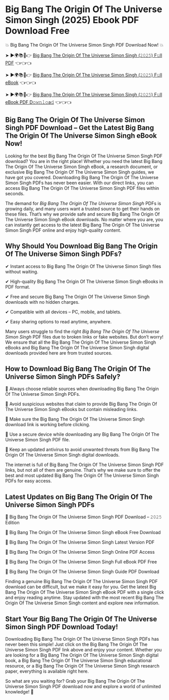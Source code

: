 # Big Bang The Origin Of The Universe Simon Singh (2025) Ebook PDF Download Free

💥 Big Bang The Origin Of The Universe Simon Singh PDF Download Now! 💥

➤ ►🌍📚📱👉 [Big Bang The Origin Of The Universe Simon Singh (𝟸𝟶𝟸𝟻) F𝚞ll PDF](https://getpdf.xyz/big-bang-the-origin-of-the-universe-simon-singh) 👈👈👈


➤ ►🌍📚📱👉 [Big Bang The Origin Of The Universe Simon Singh (𝟸𝟶𝟸𝟻) F𝚞ll eBook](https://getpdf.xyz/big-bang-the-origin-of-the-universe-simon-singh) 👈👈👈


➤ ►🌍📚📱👉 [Big Bang The Origin Of The Universe Simon Singh (𝟸𝟶𝟸𝟻) F𝚞ll eBook PDF D𝚘𝚠𝚗𝚕𝚘a𝚍](https://getpdf.xyz/big-bang-the-origin-of-the-universe-simon-singh) 👈👈👈


## Big Bang The Origin Of The Universe Simon Singh PDF Download – Get the Latest Big Bang The Origin Of The Universe Simon Singh eBook Now!

Looking for the best Big Bang The Origin Of The Universe Simon Singh PDF download? You are in the right place! Whether you need the latest Big Bang The Origin Of The Universe Simon Singh eBook, a research document, or exclusive Big Bang The Origin Of The Universe Simon Singh guides, we have got you covered. Downloading Big Bang The Origin Of The Universe Simon Singh PDFs has never been easier. With our direct links, you can access Big Bang The Origin Of The Universe Simon Singh PDF files within seconds.

The demand for *Big Bang The Origin Of The Universe Simon Singh* PDFs is growing daily, and many users want a trusted source to get their hands on these files. That’s why we provide safe and secure Big Bang The Origin Of The Universe Simon Singh eBook downloads. No matter where you are, you can instantly get access to the latest Big Bang The Origin Of The Universe Simon Singh PDF online and enjoy high-quality content.

## Why Should You Download Big Bang The Origin Of The Universe Simon Singh PDFs?

✔ Instant access to Big Bang The Origin Of The Universe Simon Singh files without waiting.

✔ High-quality Big Bang The Origin Of The Universe Simon Singh eBooks in PDF format.

✔ Free and secure Big Bang The Origin Of The Universe Simon Singh downloads with no hidden charges.

✔ Compatible with all devices – PC, mobile, and tablets.

✔ Easy sharing options to read anytime, anywhere.

Many users struggle to find the right *Big Bang The Origin Of The Universe Simon Singh* PDF files due to broken links or fake websites. But don’t worry! We ensure that all the Big Bang The Origin Of The Universe Simon Singh eBooks and Big Bang The Origin Of The Universe Simon Singh digital downloads provided here are from trusted sources.

## How to Download Big Bang The Origin Of The Universe Simon Singh PDFs Safely?

📌 Always choose reliable sources when downloading Big Bang The Origin Of The Universe Simon Singh PDFs.

📌 Avoid suspicious websites that claim to provide Big Bang The Origin Of The Universe Simon Singh eBooks but contain misleading links.

📌 Make sure the Big Bang The Origin Of The Universe Simon Singh download link is working before clicking.

📌 Use a secure device while downloading any Big Bang The Origin Of The Universe Simon Singh PDF file.

📌 Keep an updated antivirus to avoid unwanted threats from Big Bang The Origin Of The Universe Simon Singh digital downloads.

The internet is full of Big Bang The Origin Of The Universe Simon Singh PDF links, but not all of them are genuine. That’s why we make sure to offer the best and most updated Big Bang The Origin Of The Universe Simon Singh PDFs for easy access.

## Latest Updates on Big Bang The Origin Of The Universe Simon Singh PDFs

🔹 Big Bang The Origin Of The Universe Simon Singh PDF Download – 𝟸𝟶𝟸𝟻 Edition

🔹 Big Bang The Origin Of The Universe Simon Singh eBook Free Download

🔹 Big Bang The Origin Of The Universe Simon Singh Latest Version PDF

🔹 Big Bang The Origin Of The Universe Simon Singh Online PDF Access

🔹 Big Bang The Origin Of The Universe Simon Singh Full eBook PDF Free

🔹 Big Bang The Origin Of The Universe Simon Singh Guide PDF Download

Finding a genuine Big Bang The Origin Of The Universe Simon Singh PDF download can be difficult, but we make it easy for you. Get the latest Big Bang The Origin Of The Universe Simon Singh eBook PDF with a single click and enjoy reading anytime. Stay updated with the most recent Big Bang The Origin Of The Universe Simon Singh content and explore new information.

## Start Your Big Bang The Origin Of The Universe Simon Singh PDF Download Today!

Downloading Big Bang The Origin Of The Universe Simon Singh PDFs has never been this simple! Just click on the Big Bang The Origin Of The Universe Simon Singh PDF link above and enjoy your content. Whether you are looking for a Big Bang The Origin Of The Universe Simon Singh digital book, a Big Bang The Origin Of The Universe Simon Singh educational resource, or a Big Bang The Origin Of The Universe Simon Singh research paper, everything is available right here.

So what are you waiting for? Grab your Big Bang The Origin Of The Universe Simon Singh PDF download now and explore a world of unlimited knowledge! 🚀